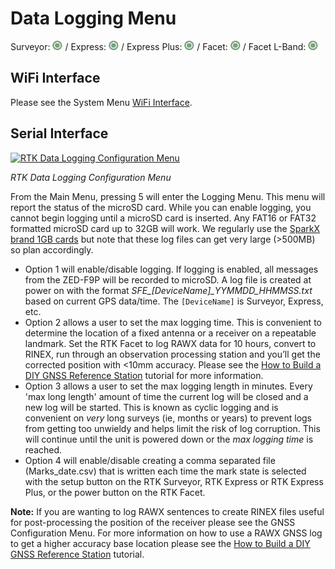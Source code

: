 # Data Logging Menu

Surveyor: ![Feature Supported](img/GreenDot.png) / Express: ![Feature Supported](img/GreenDot.png) / Express Plus: ![Feature Supported](img/GreenDot.png) / Facet: ![Feature Supported](img/GreenDot.png) / Facet L-Band: ![Feature Supported](img/GreenDot.png)

## WiFi Interface

Please see the System Menu [WiFi Interface](https://docs.sparkfun.com/SparkFun_RTK_Firmware/menu_system/#wifi-interface).

## Serial Interface

[![RTK Data Logging Configuration Menu](https://cdn.sparkfun.com/assets/learn_tutorials/2/1/8/8/SparkFun_RTK_ExpressPlus_Logging_Cyclic.jpg)](https://cdn.sparkfun.com/assets/learn_tutorials/2/1/8/8/SparkFun_RTK_ExpressPlus_Logging_Cyclic.jpg)

*RTK Data Logging Configuration Menu*

From the Main Menu, pressing 5 will enter the Logging Menu. This menu will report the status of the microSD card. While you can enable logging, you cannot begin logging until a microSD card is inserted. Any FAT16 or FAT32 formatted microSD card up to 32GB will work. We regularly use the [SparkX brand 1GB cards](https://www.sparkfun.com/products/15107) but note that these log files can get very large (>500MB) so plan accordingly.

* Option 1 will enable/disable logging. If logging is enabled, all messages from the ZED-F9P will be recorded to microSD. A log file is created at power on with the format *SFE_[DeviceName]_YYMMDD_HHMMSS.txt* based on current GPS data/time. The `[DeviceName]` is Surveyor, Express, etc.
* Option 2 allows a user to set the max logging time. This is convenient to determine the location of a fixed antenna or a receiver on a repeatable landmark. Set the RTK Facet to log RAWX data for 10 hours, convert to RINEX, run through an observation processing station and you’ll get the corrected position with <10mm accuracy. Please see the [How to Build a DIY GNSS Reference Station](https://learn.sparkfun.com/tutorials/how-to-build-a-diy-gnss-reference-station) tutorial for more information.
* Option 3 allows a user to set the max logging length in minutes. Every 'max long length' amount of time the current log will be closed and a new log will be started. This is known as cyclic logging and is convenient on *very* long surveys (ie, months or years) to prevent logs from getting too unwieldy and helps limit the risk of log corruption. This will continue until the unit is powered down or the *max logging time* is reached.
* Option 4 will enable/disable creating a comma separated file (Marks_date.csv) that is written each time the mark state is selected with the setup button on the RTK Surveyor, RTK Express or RTK Express Plus, or the power button on the RTK Facet.

**Note:** If you are wanting to log RAWX sentences to create RINEX files useful for post-processing the position of the receiver please see the GNSS Configuration Menu. For more information on how to use a RAWX GNSS log to get a higher accuracy base location please see the [How to Build a DIY GNSS Reference Station](https://learn.sparkfun.com/tutorials/how-to-build-a-diy-gnss-reference-station#gather-raw-gnss-data) tutorial.
